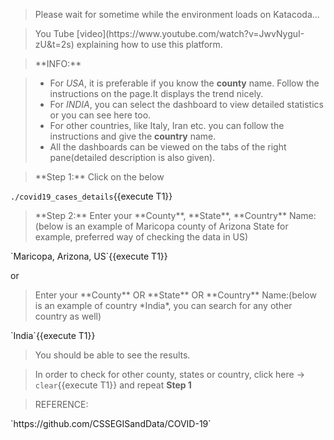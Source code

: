 <blockquote>Please wait for sometime while the environment loads on Katacoda...</blockquote>

<blockquote>You Tube [video](https://www.youtube.com/watch?v=JwvNyguI-zU&t=2s) explaining how to use this platform.</blockquote>

<blockquote>**INFO:**</blockquote>

> - For *USA*, it is preferable if you know the **county** name. Follow the instructions on the page.It displays the trend nicely.
> - For *INDIA*, you can select the dashboard to view detailed statistics or you can see here too.
> - For other countries, like Italy, Iran etc. you can follow the instructions and give the **country** name.
> - All the dashboards can be viewed on the tabs of the right pane(detailed description is also given).


<blockquote>**Step 1:** Click on the below</blockquote>

`./covid19_cases_details`{{execute T1}}


<blockquote>**Step 2:** Enter your **County**, **State**, **Country** Name:(below is an example of Maricopa county of Arizona State for example, preferred way of checking the data in US)</blockquote>
`Maricopa, Arizona, US`{{execute T1}}

or 

<blockquote>Enter your **County** OR **State** OR **Country** Name:(below is an example of country *India*, you can search for any other country as well)</blockquote>
`India`{{execute T1}}

>You should be able to see the results. 

>In order to check for other county, states or country, click here -> `clear`{{execute T1}} and repeat **Step 1**

<blockquote>REFERENCE:</blockquote>
`https://github.com/CSSEGISandData/COVID-19`


